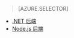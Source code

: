 > [AZURE.SELECTOR]
- [.NET 后端](../articles/app-service-mobile-dotnet-backend-how-to-use-server-sdk.md)
- [Node.js 后端](../articles/app-service-mobile-node-backend-how-to-use-server-sdk.md)
